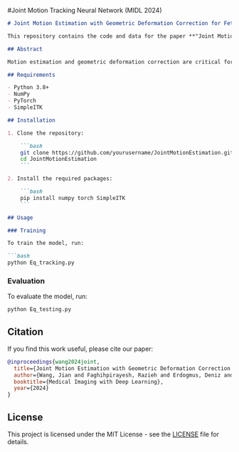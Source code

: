 #Joint Motion Tracking Neural Network (MIDL 2024)

```markdown
# Joint Motion Estimation with Geometric Deformation Correction for Fetal Echo Planar Images Via Deep Learning

This repository contains the code and data for the paper **"Joint Motion Estimation with Geometric Deformation Correction for Fetal Echo Planar Images Via Deep Learning"**.

## Abstract

Motion estimation and geometric deformation correction are critical for accurate analysis of fetal echo planar images. This paper presents a deep learning framework that jointly addresses these tasks, improving the accuracy and robustness of fetal imaging.

## Requirements

- Python 3.8+
- NumPy
- PyTorch
- SimpleITK

## Installation

1. Clone the repository:

    ```bash
    git clone https://github.com/yourusername/JointMotionEstimation.git
    cd JointMotionEstimation
    ```

2. Install the required packages:

    ```bash
    pip install numpy torch SimpleITK
    ```

## Usage

### Training

To train the model, run:

```bash
python Eq_tracking.py 
```

### Evaluation

To evaluate the model, run:

```bash
python Eq_testing.py 
```


## Citation

If you find this work useful, please cite our paper:

```bibtex
@inproceedings{wang2024joint,
  title={Joint Motion Estimation with Geometric Deformation Correction for Fetal Echo Planar Images Via Deep Learning},
  author={Wang, Jian and Faghihpirayesh, Razieh and Erdogmus, Deniz and Gholipour, Ali},
  booktitle={Medical Imaging with Deep Learning},
  year={2024}
}
```

## License

This project is licensed under the MIT License - see the [LICENSE](LICENSE) file for details.
